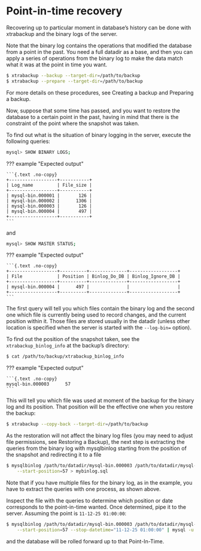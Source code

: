 # Point-in-time recovery

Recovering up to particular moment in database’s history can be done with
xtrabackup and the binary logs of the server.

Note that the binary log contains the operations that modified the database from
a point in the past. You need a full datadir as a base, and then you can
apply a series of operations from the binary log to make the data match what it
was at the point in time you want.

```{.bash data-prompt="$"}
$ xtrabackup --backup --target-dir=/path/to/backup
$ xtrabackup --prepare --target-dir=/path/to/backup
```

For more details on these procedures, see Creating a backup and Preparing a backup.

Now, suppose that some time has passed, and you want to restore the database to a
certain point in the past, having in mind that there is the constraint of the
point where the snapshot was taken.

To find out what is the situation of binary logging in the server, execute the
following queries:

```{.bash data-prompt="mysql>"}
mysql> SHOW BINARY LOGS;
```

??? example "Expected output"

    ```{.text .no-copy}
    +------------------+-----------+
    | Log_name         | File_size |
    +------------------+-----------+
    | mysql-bin.000001 |       126 |
    | mysql-bin.000002 |      1306 |
    | mysql-bin.000003 |       126 |
    | mysql-bin.000004 |       497 |
    +------------------+-----------+
    ```

and

```{.bash data-prompt="mysql>"}
mysql> SHOW MASTER STATUS;
```

??? example "Expected output"

    ```{.text .no-copy}
    +------------------+----------+--------------+------------------+
    | File             | Position | Binlog_Do_DB | Binlog_Ignore_DB |
    +------------------+----------+--------------+------------------+
    | mysql-bin.000004 |      497 |              |                  |
    +------------------+----------+--------------+------------------+
    ```

The first query will tell you which files contain the binary log and the second
one which file is currently being used to record changes, and the current
position within it. Those files are stored usually in the datadir
(unless other location is specified when the server is started with the
`--log-bin=` option).

To find out the position of the snapshot taken, see the
`xtrabackup_binlog_info` at the backup’s directory:

```{.bash data-prompt="$"}
$ cat /path/to/backup/xtrabackup_binlog_info
```

??? example "Expected output"

    ```{.text .no-copy}
    mysql-bin.000003      57
    ```

This will tell you which file was used at moment of the backup for the binary
log and its position. That position will be the effective one when you restore
the backup:

```{.bash data-prompt="$"}
$ xtrabackup --copy-back --target-dir=/path/to/backup
```

As the restoration will not affect the binary log files (you may need to adjust
file permissions, see Restoring a Backup), the next step is
extracting the queries from the binary log with mysqlbinlog starting
from the position of the snapshot and redirecting it to a file

```{.bash data-prompt="$"}
$ mysqlbinlog /path/to/datadir/mysql-bin.000003 /path/to/datadir/mysql-bin.000004 \
    --start-position=57 > mybinlog.sql
```

Note that if you have multiple files for the binary log, as in the example, you
have to extract the queries with one process, as shown above.

Inspect the file with the queries to determine which position or date
corresponds to the point-in-time wanted. Once determined, pipe it to the
server. Assuming the point is `11-12-25 01:00:00`:

```{.bash data-prompt="$"}
$ mysqlbinlog /path/to/datadir/mysql-bin.000003 /path/to/datadir/mysql-bin.000004 \
    --start-position=57 --stop-datetime="11-12-25 01:00:00" | mysql -u root -p
```

and the database will be rolled forward up to that Point-In-Time.
